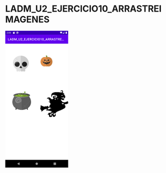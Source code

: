 # LADM_U2_EJERCICIO10_ARRASTREIMAGENES
<img src="https://github.com/OscarFriasZavalza/LADM_U2_EJERCICIO10_ARRASTREIMAGENES/blob/master/InterfazPrincipal.png" width=200>
